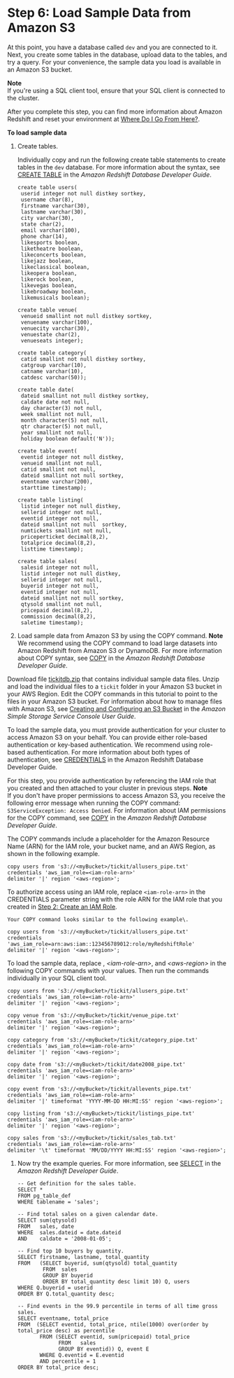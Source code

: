# Step 6: Load Sample Data from Amazon S3<a name="rs-gsg-create-sample-db"></a>

At this point, you have a database called `dev` and you are connected to it\. Next, you create some tables in the database, upload data to the tables, and try a query\. For your convenience, the sample data you load is available in an Amazon S3 bucket\. 

**Note**  
If you're using a SQL client tool, ensure that your SQL client is connected to the cluster\.

After you complete this step, you can find more information about Amazon Redshift and reset your environment at [Where Do I Go From Here?](rs-gsg-clean-up-tasks.md#rs-gsg-where-do-i-go)\.

**To load sample data**

1. Create tables\.

   Individually copy and run the following create table statements to create tables in the `dev` database\. For more information about the syntax, see [CREATE TABLE](https://docs.aws.amazon.com/redshift/latest/dg/r_CREATE_TABLE_NEW.html) in the *Amazon Redshift Database Developer Guide*\.

   ```
   create table users(
   	userid integer not null distkey sortkey,
   	username char(8),
   	firstname varchar(30),
   	lastname varchar(30),
   	city varchar(30),
   	state char(2),
   	email varchar(100),
   	phone char(14),
   	likesports boolean,
   	liketheatre boolean,
   	likeconcerts boolean,
   	likejazz boolean,
   	likeclassical boolean,
   	likeopera boolean,
   	likerock boolean,
   	likevegas boolean,
   	likebroadway boolean,
   	likemusicals boolean);
   
   create table venue(
   	venueid smallint not null distkey sortkey,
   	venuename varchar(100),
   	venuecity varchar(30),
   	venuestate char(2),
   	venueseats integer);
   
   create table category(
   	catid smallint not null distkey sortkey,
   	catgroup varchar(10),
   	catname varchar(10),
   	catdesc varchar(50));
   
   create table date(
   	dateid smallint not null distkey sortkey,
   	caldate date not null,
   	day character(3) not null,
   	week smallint not null,
   	month character(5) not null,
   	qtr character(5) not null,
   	year smallint not null,
   	holiday boolean default('N'));
   
   create table event(
   	eventid integer not null distkey,
   	venueid smallint not null,
   	catid smallint not null,
   	dateid smallint not null sortkey,
   	eventname varchar(200),
   	starttime timestamp);
   
   create table listing(
   	listid integer not null distkey,
   	sellerid integer not null,
   	eventid integer not null,
   	dateid smallint not null  sortkey,
   	numtickets smallint not null,
   	priceperticket decimal(8,2),
   	totalprice decimal(8,2),
   	listtime timestamp);
   
   create table sales(
   	salesid integer not null,
   	listid integer not null distkey,
   	sellerid integer not null,
   	buyerid integer not null,
   	eventid integer not null,
   	dateid smallint not null sortkey,
   	qtysold smallint not null,
   	pricepaid decimal(8,2),
   	commission decimal(8,2),
   	saletime timestamp);
   ```

1.  Load sample data from Amazon S3 by using the COPY command\. 
**Note**  
We recommend using the COPY command to load large datasets into Amazon Redshift from Amazon S3 or DynamoDB\. For more information about COPY syntax, see [COPY](https://docs.aws.amazon.com/redshift/latest/dg/r_COPY.html) in the *Amazon Redshift Database Developer Guide*\. 

   Download file [tickitdb\.zip](samples/tickitdb.zip) that contains individual sample data files\. Unzip and load the individual files to a `tickit` folder in your Amazon S3 bucket in your AWS Region\. Edit the COPY commands in this tutorial to point to the files in your Amazon S3 bucket\. For information about how to manage files with Amazon S3, see [Creating and Configuring an S3 Bucket](https://docs.aws.amazon.com/AmazonS3/latest/user-guide/create-configure-bucket.html) in the *Amazon Simple Storage Service Console User Guide*\. 

   To load the sample data, you must provide authentication for your cluster to access Amazon S3 on your behalf\. You can provide either role\-based authentication or key\-based authentication\. We recommend using role\-based authentication\. For more information about both types of authentication, see [CREDENTIALS](https://docs.aws.amazon.com/redshift/latest/dg/copy-parameters-credentials.html) in the Amazon Redshift Database Developer Guide\.

   For this step, you provide authentication by referencing the IAM role that you created and then attached to your cluster in previous steps\.
**Note**  
If you don't have proper permissions to access Amazon S3, you receive the following error message when running the COPY command: `S3ServiceException: Access Denied`\. For information about IAM permissions for the COPY command, see [COPY](https://docs.aws.amazon.com/redshift/latest/dg/copy-usage_notes-access-permissions.html) in the *Amazon Redshift Database Developer Guide*\.

   The COPY commands include a placeholder for the Amazon Resource Name \(ARN\) for the IAM role, your bucket name, and an AWS Region, as shown in the following example\.

   ```
   copy users from 's3://<myBucket>/tickit/allusers_pipe.txt' 
   credentials 'aws_iam_role=<iam-role-arn>' 
   delimiter '|' region '<aws-region>';
   ```

   To authorize access using an IAM role, replace `<iam-role-arn>` in the CREDENTIALS parameter string with the role ARN for the IAM role that you created in [Step 2: Create an IAM Role](rs-gsg-create-an-iam-role.md)\.

    Your COPY command looks similar to the following example\. 

   ```
   copy users from 's3://<myBucket>/tickit/allusers_pipe.txt' 
   credentials 'aws_iam_role=arn:aws:iam::123456789012:role/myRedshiftRole' 
   delimiter '|' region '<aws-region>';
   ```

   To load the sample data, replace *<myBucket>*, *<iam\-role\-arn>*, and *<aws\-region>* in the following COPY commands with your values\. Then run the commands individually in your SQL client tool\.

   ```
   copy users from 's3://<myBucket>/tickit/allusers_pipe.txt' 
   credentials 'aws_iam_role=<iam-role-arn>' 
   delimiter '|' region '<aws-region>';
   
   copy venue from 's3://<myBucket>/tickit/venue_pipe.txt' 
   credentials 'aws_iam_role=<iam-role-arn>' 
   delimiter '|' region '<aws-region>';
   
   copy category from 's3://<myBucket>/tickit/category_pipe.txt' 
   credentials 'aws_iam_role=<iam-role-arn>' 
   delimiter '|' region '<aws-region>';
   
   copy date from 's3://<myBucket>/tickit/date2008_pipe.txt' 
   credentials 'aws_iam_role=<iam-role-arn>' 
   delimiter '|' region '<aws-region>';
   
   copy event from 's3://<myBucket>/tickit/allevents_pipe.txt' 
   credentials 'aws_iam_role=<iam-role-arn>' 
   delimiter '|' timeformat 'YYYY-MM-DD HH:MI:SS' region '<aws-region>';
   
   copy listing from 's3://<myBucket>/tickit/listings_pipe.txt' 
   credentials 'aws_iam_role=<iam-role-arn>' 
   delimiter '|' region '<aws-region>';
   
   copy sales from 's3://<myBucket>/tickit/sales_tab.txt'
   credentials 'aws_iam_role=<iam-role-arn>'
   delimiter '\t' timeformat 'MM/DD/YYYY HH:MI:SS' region '<aws-region>';
   ```

1. Now try the example queries\. For more information, see [SELECT](https://docs.aws.amazon.com/redshift/latest/dg/r_SELECT_synopsis.html) in the *Amazon Redshift Developer Guide*\.

   ```
   -- Get definition for the sales table.
   SELECT *    
   FROM pg_table_def    
   WHERE tablename = 'sales';    
   
   -- Find total sales on a given calendar date.
   SELECT sum(qtysold) 
   FROM   sales, date 
   WHERE  sales.dateid = date.dateid 
   AND    caldate = '2008-01-05';
   
   -- Find top 10 buyers by quantity.
   SELECT firstname, lastname, total_quantity 
   FROM   (SELECT buyerid, sum(qtysold) total_quantity
           FROM  sales
           GROUP BY buyerid
           ORDER BY total_quantity desc limit 10) Q, users
   WHERE Q.buyerid = userid
   ORDER BY Q.total_quantity desc;
   
   -- Find events in the 99.9 percentile in terms of all time gross sales.
   SELECT eventname, total_price 
   FROM  (SELECT eventid, total_price, ntile(1000) over(order by total_price desc) as percentile 
          FROM (SELECT eventid, sum(pricepaid) total_price
                FROM   sales
                GROUP BY eventid)) Q, event E
          WHERE Q.eventid = E.eventid
          AND percentile = 1
   ORDER BY total_price desc;
   ```